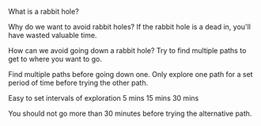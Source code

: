 What is a rabbit hole?

Why do we want to avoid rabbit holes?
If the rabbit hole is a dead in, you'll have wasted valuable time.

How can we avoid going down a rabbit hole?
Try to find multiple paths to get to where you want to go.


Find multiple paths before going down one.
Only explore one path for a set period of time before trying the other path. 

Easy to set intervals of exploration
5 mins
15 mins
30 mins

You should not go more than 30 minutes before trying the alternative path.